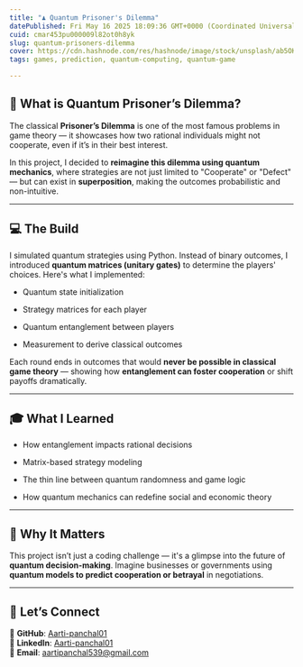 ```yaml
---
title: "♟️ Quantum Prisoner's Dilemma"
datePublished: Fri May 16 2025 18:09:36 GMT+0000 (Coordinated Universal Time)
cuid: cmar453pu000009l82ot0h8yk
slug: quantum-prisoners-dilemma
cover: https://cdn.hashnode.com/res/hashnode/image/stock/unsplash/ab5OK9mx8do/upload/1e83be563f5a297429e33d92c5a1c198.jpeg
tags: games, prediction, quantum-computing, quantum-game

---
```


## 🧠 What is Quantum Prisoner’s Dilemma?

The classical **Prisoner’s Dilemma** is one of the most famous problems in game theory — it showcases how two rational individuals might not cooperate, even if it’s in their best interest.

In this project, I decided to **reimagine this dilemma using quantum mechanics**, where strategies are not just limited to "Cooperate" or "Defect" — but can exist in **superposition**, making the outcomes probabilistic and non-intuitive.

---

## 💻 The Build

I simulated quantum strategies using Python. Instead of binary outcomes, I introduced **quantum matrices (unitary gates)** to determine the players' choices. Here's what I implemented:

* Quantum state initialization
    
* Strategy matrices for each player
    
* Quantum entanglement between players
    
* Measurement to derive classical outcomes
    

Each round ends in outcomes that would **never be possible in classical game theory** — showing how **entanglement can foster cooperation** or shift payoffs dramatically.

---

## 🎓 What I Learned

* How entanglement impacts rational decisions
    
* Matrix-based strategy modeling
    
* The thin line between quantum randomness and game logic
    
* How quantum mechanics can redefine social and economic theory
    

---

## 🚀 Why It Matters

This project isn’t just a coding challenge — it's a glimpse into the future of **quantum decision-making**. Imagine businesses or governments using **quantum models to predict cooperation or betrayal** in negotiations.

---

## 🤝 Let’s Connect

🐙 **GitHub**: [Aarti-panchal01](https://github.com/Aarti-panchal01)  
💼 **LinkedIn**: [Aarti-panchal01](https://www.linkedin.com/in/aarti-panchal-93196a319/)  
📧 **Email**: aartipanchal539@gmail.com
